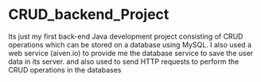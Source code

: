 # CRUD_backend_Project
Its just my first back-end Java development project consisting of CRUD operations which can be stored on a database using MySQL. I also used a web service (aiven.io) to provide me the database service to save the user data in its server.
and also used to send HTTP requests to perform the CRUD operations in the databases

